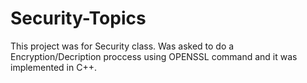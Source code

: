 # Security-Topics
This project was for Security class. Was asked to do a Encryption/Decription proccess using OPENSSL command and it was implemented in C++.
